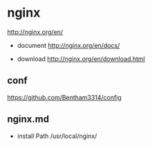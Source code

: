 # nginx
http://nginx.org/en/
- document
http://nginx.org/en/docs/

- download
http://nginx.org/en/download.html

## conf
https://github.com/Bentham3314/config

## nginx.md

- install Path
/usr/local/nginx/

